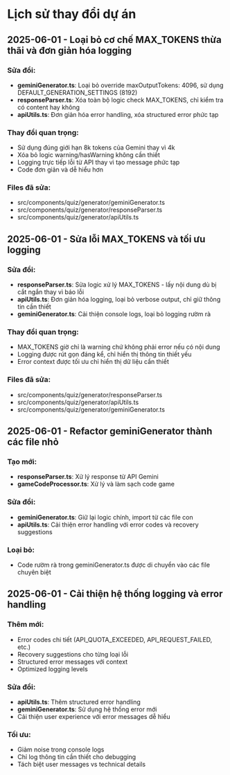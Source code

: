 
# Lịch sử thay đổi dự án

## 2025-06-01 - Loại bỏ cơ chế MAX_TOKENS thừa thãi và đơn giản hóa logging

### Sửa đổi:
- **geminiGenerator.ts**: Loại bỏ override maxOutputTokens: 4096, sử dụng DEFAULT_GENERATION_SETTINGS (8192)
- **responseParser.ts**: Xóa toàn bộ logic check MAX_TOKENS, chỉ kiểm tra có content hay không
- **apiUtils.ts**: Đơn giản hóa error handling, xóa structured error phức tạp

### Thay đổi quan trọng:
- Sử dụng đúng giới hạn 8k tokens của Gemini thay vì 4k
- Xóa bỏ logic warning/hasWarning không cần thiết
- Logging trực tiếp lỗi từ API thay vì tạo message phức tạp
- Code đơn giản và dễ hiểu hơn

### Files đã sửa:
- src/components/quiz/generator/geminiGenerator.ts
- src/components/quiz/generator/responseParser.ts
- src/components/quiz/generator/apiUtils.ts

## 2025-06-01 - Sửa lỗi MAX_TOKENS và tối ưu logging

### Sửa đổi:
- **responseParser.ts**: Sửa logic xử lý MAX_TOKENS - lấy nội dung dù bị cắt ngắn thay vì báo lỗi
- **apiUtils.ts**: Đơn giản hóa logging, loại bỏ verbose output, chỉ giữ thông tin cần thiết
- **geminiGenerator.ts**: Cải thiện console logs, loại bỏ logging rườm rà

### Thay đổi quan trọng:
- MAX_TOKENS giờ chỉ là warning chứ không phải error nếu có nội dung
- Logging được rút gọn đáng kể, chỉ hiển thị thông tin thiết yếu
- Error context được tối ưu chỉ hiển thị dữ liệu cần thiết

### Files đã sửa:
- src/components/quiz/generator/responseParser.ts
- src/components/quiz/generator/apiUtils.ts  
- src/components/quiz/generator/geminiGenerator.ts

## 2025-06-01 - Refactor geminiGenerator thành các file nhỏ

### Tạo mới:
- **responseParser.ts**: Xử lý response từ API Gemini
- **gameCodeProcessor.ts**: Xử lý và làm sạch code game

### Sửa đổi:
- **geminiGenerator.ts**: Giữ lại logic chính, import từ các file con
- **apiUtils.ts**: Cải thiện error handling với error codes và recovery suggestions

### Loại bỏ:
- Code rườm rà trong geminiGenerator.ts được di chuyển vào các file chuyên biệt

## 2025-06-01 - Cải thiện hệ thống logging và error handling

### Thêm mới:
- Error codes chi tiết (API_QUOTA_EXCEEDED, API_REQUEST_FAILED, etc.)
- Recovery suggestions cho từng loại lỗi
- Structured error messages với context
- Optimized logging levels

### Sửa đổi:
- **apiUtils.ts**: Thêm structured error handling
- **geminiGenerator.ts**: Sử dụng hệ thống error mới
- Cải thiện user experience với error messages dễ hiểu

### Tối ưu:
- Giảm noise trong console logs
- Chỉ log thông tin cần thiết cho debugging
- Tách biệt user messages vs technical details
